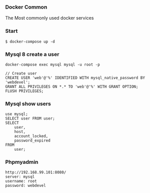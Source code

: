 ### Docker Common

The Most commonly used docker services

### Start

    $ docker-compose up -d

### Mysql 8 create a user


    docker-compose exec mysql mysql -u root -p

    // Create user
    CREATE USER 'web'@'%' IDENTIFIED WITH mysql_native_password BY 'webdevel';
    GRANT ALL PRIVILEGES ON *.* TO 'web'@'%' WITH GRANT OPTION;
    FLUSH PRIVILEGES;

### Mysql show users

    use mysql;
    SELECT user FROM user;
    SELECT 
        user, 
        host, 
        account_locked, 
        password_expired
    FROM
        user;

### Phpmyadmin

    http://192.168.99.101:8080/
    server: mysql
    username: root
    password: webdevel


